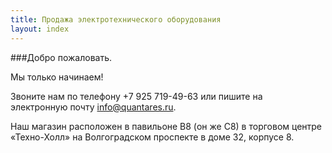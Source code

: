 ```yaml
---
title: Продажа электротехнического оборудования
layout: index
---
```

###Добро пожаловать.

Мы только начинаем!

Звоните нам по&nbsp;телефону +7&nbsp;925&nbsp;719-49-63 или пишите на электронную&nbsp;почту [info@quantares.ru](mailto:info@quantares.ru).

Наш магазин расположен в павильоне&nbsp;B8 (он&nbsp;же&nbsp;C8) в торговом центре «Техно-Холл» на Волгоградском&nbsp;проспекте в доме&nbsp;32, корпусе&nbsp;8.
